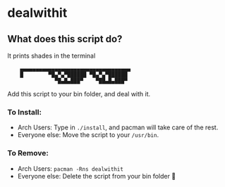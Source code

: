 # dealwithit
## What does this script do?
It prints shades in the terminal


        ▄▄▄▄▄▄▄▄▄▄▄▄▄▄▄▄▄▄▄▄▄▄▄▄▄▄▄▄▄▄▄▄▄▄▄
        █        ▀█▄▀▄▀██████ ▀█▄▀▄▀██████
                   ▀█▄█▄███▀    ▀██▄█▄███▀


Add this script to your bin folder, and deal with it.

### To Install:
- Arch Users: Type in `./install`, and pacman will take care of the rest.
- Everyone else: Move the script to your `/usr/bin`.

### To Remove:
- Arch Users: `pacman -Rns dealwithit`
- Everyone else: Delete the script from your bin folder 🤷
